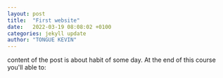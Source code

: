 ```yaml
---
layout: post
title:  "First website"
date:   2022-03-19 08:08:02 +0100
categories: jekyll update
author: "TONGUE KEVIN"
---
```

content of the post is about habit of some day.
At the end of this course you'll able to:
